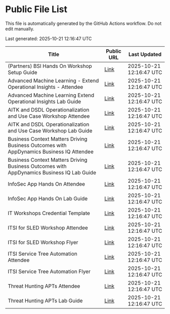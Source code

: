 # Public File List

This file is automatically generated by the GitHub Actions workflow. Do not edit manually.

Last generated: 2025-10-21 12:16:47 UTC

| Title | Public URL | Last Updated |
|---|---|---|
| (Partners) BSI Hands On Workshop Setup Guide | [Link](https://splunk.github.io/splunk-show-public/public/public/workshops/IT%20Service%20Intelligence%20%28ITSI%29%20-%20Business%20Service%20Insights%20%28BSI%29%20-%20Hands-On/partners-bsi-hands-on-workshop-setup-guide.html) | 2025-10-21 12:16:47 UTC |
| Advanced Machine Learning - Extend Operational Insights - Attendee | [Link](https://splunk.github.io/splunk-show-public/public/public/workshops/Advanced%20Machine%20Learning%20-%20Extend%20Operational%20Insights/advanced-machine-learning-extend-operational-insights-attendee.html) | 2025-10-21 12:16:47 UTC |
| Advanced Machine Learning Extend Operational Insights Lab Guide | [Link](https://splunk.github.io/splunk-show-public/public/public/workshops/Advanced%20Machine%20Learning%20-%20Extend%20Operational%20Insights/advanced-machine-learning-extend-operational-insights-lab-guide.html) | 2025-10-21 12:16:47 UTC |
| AITK and DSDL Operationalization and Use Case Workshop Attendee | [Link](https://splunk.github.io/splunk-show-public/public/public/workshops/AITK%20and%20DSDL%20Operationalization%20and%20Use%20Case/aitk-and-dsdl-operationalization-and-use-case-workshop-attendee.html) | 2025-10-21 12:16:47 UTC |
| AITK and DSDL Operationalization and Use Case Workshop Lab Guide | [Link](https://splunk.github.io/splunk-show-public/public/public/workshops/AITK%20and%20DSDL%20Operationalization%20and%20Use%20Case/aitk-and-dsdl-operationalization-and-use-case-workshop-lab-guide.html) | 2025-10-21 12:16:47 UTC |
| Business Context Matters Driving Business Outcomes with AppDynamics Business IQ Attendee | [Link](https://splunk.github.io/splunk-show-public/public/public/workshops/Business%20Context%20Matters-%20Driving%20Business%20Outcomes%20with%20AppDynamics%20Business%20IQ/business-context-matters-driving-business-outcomes-with-appdynamics-business-iq-attendee.html) | 2025-10-21 12:16:47 UTC |
| Business Context Matters Driving Business Outcomes with AppDynamics Business IQ Lab Guide | [Link](https://splunk.github.io/splunk-show-public/public/public/workshops/Business%20Context%20Matters-%20Driving%20Business%20Outcomes%20with%20AppDynamics%20Business%20IQ/business-context-matters-driving-business-outcomes-with-appdynamics-business-iq-lab-guide.html) | 2025-10-21 12:16:47 UTC |
| InfoSec App Hands On Attendee | [Link](https://splunk.github.io/splunk-show-public/public/public/workshops/InfoSec%20App%20Hands-On/infosec-app-hands-on-attendee.html) | 2025-10-21 12:16:47 UTC |
| InfoSec App Hands On Lab Guide | [Link](https://splunk.github.io/splunk-show-public/public/public/workshops/InfoSec%20App%20Hands-On/infosec-app-hands-on-lab-guide.html) | 2025-10-21 12:16:47 UTC |
| IT Workshops Credential Template | [Link](https://splunk.github.io/splunk-show-public/public/public/workshops/IT%20Service%20Intelligence%20%28ITSI%29%20-%20Business%20Service%20Insights%20%28BSI%29%20-%20Hands-On/it-workshops-credential-template.html) | 2025-10-21 12:16:47 UTC |
| ITSI for SLED Workshop Attendee | [Link](https://splunk.github.io/splunk-show-public/public/public/workshops/ITSI%20for%20SLED%20Workshop/itsi-for-sled-workshop-attendee.html) | 2025-10-21 12:16:47 UTC |
| ITSI for SLED Workshop Flyer | [Link](https://splunk.github.io/splunk-show-public/public/public/workshops/ITSI%20for%20SLED%20Workshop/itsi-for-sled-workshop-flyer.html) | 2025-10-21 12:16:47 UTC |
| ITSI Service Tree Automation Attendee | [Link](https://splunk.github.io/splunk-show-public/public/public/workshops/ITSI%20Service%20Tree%20Automation%20%28Workshop%29/itsi-service-tree-automation-attendee.html) | 2025-10-21 12:16:47 UTC |
| ITSI Service Tree Automation Flyer | [Link](https://splunk.github.io/splunk-show-public/public/public/workshops/ITSI%20Service%20Tree%20Automation%20%28Workshop%29/itsi-service-tree-automation-flyer.html) | 2025-10-21 12:16:47 UTC |
| Threat Hunting APTs Attendee | [Link](https://splunk.github.io/splunk-show-public/public/public/workshops/Customer%20Onboarding%20Enablement%20Journey%20Workshop-%20Threat%20Hunting%20APTs/threat-hunting-apts-attendee.html) | 2025-10-21 12:16:47 UTC |
| Threat Hunting APTs Lab Guide | [Link](https://splunk.github.io/splunk-show-public/public/public/workshops/Customer%20Onboarding%20Enablement%20Journey%20Workshop-%20Threat%20Hunting%20APTs/threat-hunting-apts-lab-guide.html) | 2025-10-21 12:16:47 UTC |
